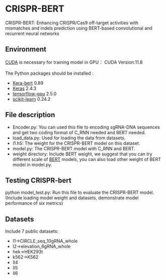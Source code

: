 # CRISPR-BERT
CRISPR-BERT: Enhancing CRISPR/Cas9 off-target activities with mismatches and indels prediction using BERT-based convolutional and recurrent neural networks
## Environment
[CUDA](https://developer.nvidia.com/cuda-toolkit) is necessary for training model in GPU：
CUDA Version:11.8<br>
<br>
The Python packages should be installed :<br>
* [Kera-bert](https://github.com/CyberZHG/keras-bert) 0.89
* [Keras](https://keras.io/) 2.4.3
* [tensorflow-gpu](https://www.tensorflow.org/install/pip) 2.5.0
* [scikit-learn](https://scikit-learn.org/stable/) 0.24.2
## File description
* Encoder.py: You can used this file to encoding sgRNA-DNA sequences and get two coding format of C_RNN needed and BERT needed.<br>
* load_data.py: Used for loading the data from datasets.
* I1.h5: The weight for the CRISPR-BERT model on this dataset.
* model.py: The CRISPR-BERT model with C_RNN and BERT.
* weight directory: Include BERT weight, we suggest that you can try different scale of [BERT](https://github.com/google-research/bert) models, you can also load other weight of BERT model in model.py.
## Testing CRISPR-bert
python model_test.py: Run this file to evaluate the CRISPR-BERT model. (Include loading model weight and datasets, demonstrate model performance of six metrics)<br>
## Datasets 
Include 7 public datasets:
* I1->CIRCLE_seq_10gRNA_whole
* I2->elevation_6gRNA_whole
* hek->HEK293t
* k562->K562
* II4
* II5
* II6
